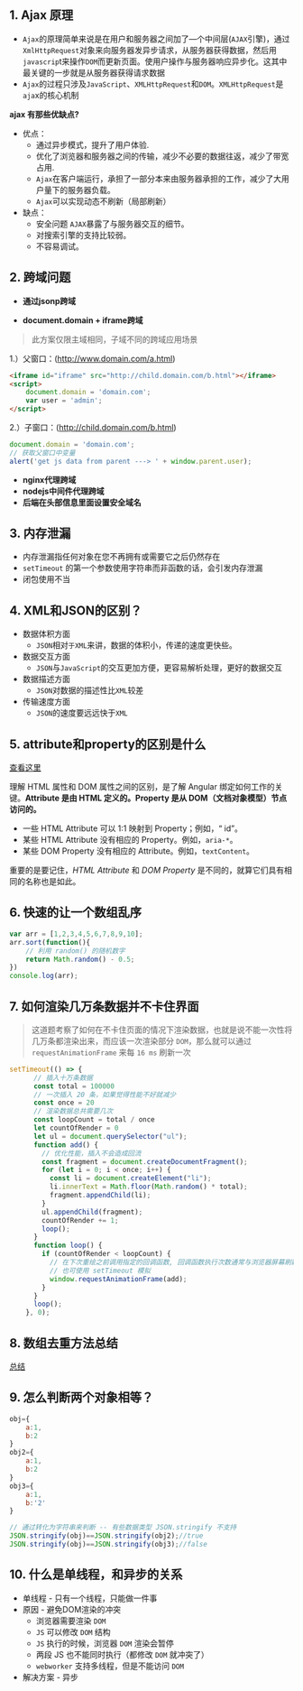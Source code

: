## 1. Ajax 原理

- `Ajax`的原理简单来说是在用户和服务器之间加了—个中间层(`AJAX`引擎)，通过`XmlHttpRequest`对象来向服务器发异步请求，从服务器获得数据，然后用`javascrip`t来操作`DOM`而更新页面。使用户操作与服务器响应异步化。这其中最关键的一步就是从服务器获得请求数据
- `Ajax`的过程只涉及`JavaScript`、`XMLHttpRequest`和`DOM`。`XMLHttpRequest`是`aja`x的核心机制

**ajax 有那些优缺点?**

- 优点：
  - 通过异步模式，提升了用户体验.
  - 优化了浏览器和服务器之间的传输，减少不必要的数据往返，减少了带宽占用.
  - `Ajax`在客户端运行，承担了一部分本来由服务器承担的工作，减少了大用户量下的服务器负载。
  - `Ajax`可以实现动态不刷新（局部刷新）
- 缺点：
  - 安全问题 `AJAX`暴露了与服务器交互的细节。
  - 对搜索引擎的支持比较弱。
  - 不容易调试。



## 2. 跨域问题

* **通过jsonp跨域**

*  **document.domain + iframe跨域** 

  >  此方案仅限主域相同，子域不同的跨域应用场景 

  1.）父窗口：(http://www.domain.com/a.html)

  ```html
  <iframe id="iframe" src="http://child.domain.com/b.html"></iframe>
  <script>
      document.domain = 'domain.com';
      var user = 'admin';
  </script>
  ```

  2.）子窗口：(http://child.domain.com/b.html)

  ```javascript
  document.domain = 'domain.com';
  // 获取父窗口中变量
  alert('get js data from parent ---> ' + window.parent.user);
  ```

- **nginx代理跨域**
- **nodejs中间件代理跨域**
- **后端在头部信息里面设置安全域名**



## 3. 内存泄漏

- 内存泄漏指任何对象在您不再拥有或需要它之后仍然存在
- `setTimeout` 的第一个参数使用字符串而非函数的话，会引发内存泄漏
- 闭包使用不当



## 4. XML和JSON的区别？

- 数据体积方面
  - `JSON`相对`于XML`来讲，数据的体积小，传递的速度更快些。
- 数据交互方面
  - `JSON`与`JavaScript`的交互更加方便，更容易解析处理，更好的数据交互
- 数据描述方面
  - `JSON`对数据的描述性比`XML`较差
- 传输速度方面
  - `JSON`的速度要远远快于`XML`



## 5. attribute和property的区别是什么

[查看这里](https://stackoverflow.com/questions/6003819/what-is-the-difference-between-properties-and-attributes-in-html#answer-6004028)

理解 HTML 属性和 DOM 属性之间的区别，是了解 Angular 绑定如何工作的关键。**Attribute 是由 HTML 定义的。Property 是从 DOM（文档对象模型）节点访问的。**

- 一些 HTML Attribute 可以 1:1 映射到 Property；例如，“ id”。
- 某些 HTML Attribute 没有相应的 Property。例如，`aria-*`。
- 某些 DOM Property 没有相应的 Attribute。例如，`textContent`。

重要的是要记住，*HTML Attribute* 和 *DOM Property* 是不同的，就算它们具有相同的名称也是如此。



## 6. 快速的让一个数组乱序

```javascript
var arr = [1,2,3,4,5,6,7,8,9,10];
arr.sort(function(){
    // 利用 random() 的随机数字
    return Math.random() - 0.5;
})
console.log(arr);
```



## 7.  如何渲染几万条数据并不卡住界面

> 这道题考察了如何在不卡住页面的情况下渲染数据，也就是说不能一次性将几万条都渲染出来，而应该一次渲染部分 `DOM`，那么就可以通过 `requestAnimationFrame` 来每 `16 ms` 刷新一次

```javascript
setTimeout(() => {
      // 插入十万条数据
      const total = 100000
      // 一次插入 20 条，如果觉得性能不好就减少
      const once = 20
      // 渲染数据总共需要几次
      const loopCount = total / once
      let countOfRender = 0
      let ul = document.querySelector("ul");
      function add() {
        // 优化性能，插入不会造成回流
        const fragment = document.createDocumentFragment();
        for (let i = 0; i < once; i++) {
          const li = document.createElement("li");
          li.innerText = Math.floor(Math.random() * total);
          fragment.appendChild(li);
        }
        ul.appendChild(fragment);
        countOfRender += 1;
        loop();
      }
      function loop() {
        if (countOfRender < loopCount) {
          // 在下次重绘之前调用指定的回调函数, 回调函数执行次数通常与浏览器屏幕刷新次数相匹配
          // 也可使用 setTimeout 模拟
          window.requestAnimationFrame(add);
        }
      }
      loop();
    }, 0);
```



## 8. 数组去重方法总结

[总结](http://blog.poetries.top/FE-Interview-Questions/base/#_74-数组去重方法总结)



## 9. 怎么判断两个对象相等？

```javascript
obj={
    a:1,
    b:2
}
obj2={
    a:1,
    b:2
}
obj3={
    a:1,
    b:'2'
}

// 通过转化为字符串来判断 -- 有些数据类型 JSON.stringify 不支持
JSON.stringify(obj)==JSON.stringify(obj2);//true
JSON.stringify(obj)==JSON.stringify(obj3);//false
```



## 10. 什么是单线程，和异步的关系

- 单线程 - 只有一个线程，只能做一件事
- 原因 - 避免DOM渲染的冲突
  - 浏览器需要渲染 `DOM`
  - `JS` 可以修改 `DOM` 结构
  - `JS` 执行的时候，浏览器 `DOM` 渲染会暂停
  - 两段 JS 也不能同时执行（都修改 `DOM` 就冲突了）
  - `webworker` 支持多线程，但是不能访问 `DOM`
- 解决方案 - 异步



















 
